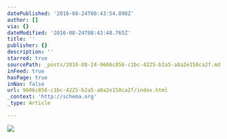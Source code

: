 ```yaml
---
datePublished: '2016-08-24T08:43:54.898Z'
author: []
via: {}
dateModified: '2016-08-24T08:43:48.765Z'
title: ''
publisher: {}
description: ''
starred: true
sourcePath: _posts/2016-08-24-9606c856-c1bc-4225-b2a5-a8a2e158ca2f.md
inFeed: true
hasPage: true
inNav: false
url: 9606c856-c1bc-4225-b2a5-a8a2e158ca2f/index.html
_context: 'http://schema.org'
_type: Article

---
```

![](https://the-grid-user-content.s3-us-west-2.amazonaws.com/97af70bd-0f70-4146-bf00-079931572e79.jpg)